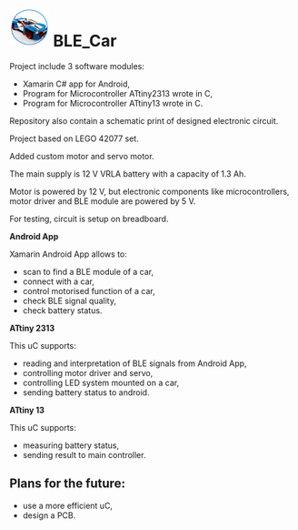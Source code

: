 # <img src="icon.png" width="70" height="68" /> BLE_Car

Project include 3 software modules:
- Xamarin C# app for Android,
- Program for Microcontroller ATtiny2313 wrote in C,
- Program for Microcontroller ATtiny13 wrote in C.

Repository also contain a schematic print of designed electronic circuit.

Project based on LEGO 42077 set.

Added custom motor and servo motor.

The main supply is 12 V VRLA battery with a capacity of 1.3 Ah.

Motor is powered by 12 V, but electronic components like microcontrollers, motor driver and BLE module are powered by 5 V.

For testing, circuit is setup on breadboard.


**Android App**

Xamarin Android App allows to:
- scan to find a BLE module of a car,
- connect with a car,
- control motorised function of a car,
- check BLE signal quality,
- check battery status. 


**ATtiny 2313**

This uC supports:
- reading and interpretation of BLE signals from Android App,
- controlling motor driver and servo,
- controlling LED system mounted on a car,
- sending battery status to android.


**ATtiny 13**

This uC supports:
- measuring battery status,
- sending result to main controller.




## Plans for the future:
- use a more efficient uC,
- design a PCB. 
